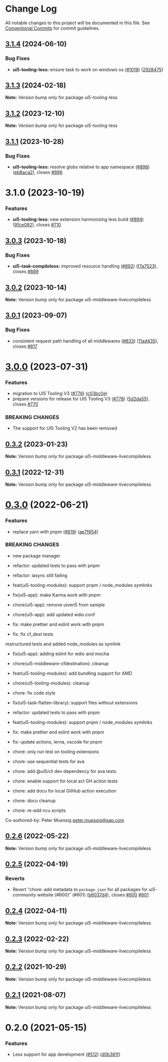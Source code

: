 # Change Log

All notable changes to this project will be documented in this file.
See [Conventional Commits](https://conventionalcommits.org) for commit guidelines.

## [3.1.4](https://github.com/ui5-community/ui5-ecosystem-showcase/compare/ui5-tooling-less@3.1.3...ui5-tooling-less@3.1.4) (2024-06-10)


### Bug Fixes

* **ui5-tooling-less:** ensure task to work on windows os ([#1019](https://github.com/ui5-community/ui5-ecosystem-showcase/issues/1019)) ([2928475](https://github.com/ui5-community/ui5-ecosystem-showcase/commit/292847557994be4abe43075bc0d828e686fe2594))





## [3.1.3](https://github.com/ui5-community/ui5-ecosystem-showcase/compare/ui5-tooling-less@3.1.2...ui5-tooling-less@3.1.3) (2024-02-18)

**Note:** Version bump only for package ui5-tooling-less





## [3.1.2](https://github.com/ui5-community/ui5-ecosystem-showcase/compare/ui5-tooling-less@3.1.1...ui5-tooling-less@3.1.2) (2023-12-10)

**Note:** Version bump only for package ui5-tooling-less





## [3.1.1](https://github.com/ui5-community/ui5-ecosystem-showcase/compare/ui5-tooling-less@3.1.0...ui5-tooling-less@3.1.1) (2023-10-28)


### Bug Fixes

* **ui5-tooling-less:** resolve globs relative to app namespace ([#898](https://github.com/ui5-community/ui5-ecosystem-showcase/issues/898)) ([eb8aca2](https://github.com/ui5-community/ui5-ecosystem-showcase/commit/eb8aca21f27412e1d4194fdbcb33b632dca9fc42)), closes [#896](https://github.com/ui5-community/ui5-ecosystem-showcase/issues/896)





# 3.1.0 (2023-10-19)


### Features

* **ui5-tooling-less:** new extension harmonizing less build ([#894](https://github.com/ui5-community/ui5-ecosystem-showcase/issues/894)) ([91ce092](https://github.com/ui5-community/ui5-ecosystem-showcase/commit/91ce0922b83716594b7989046c95fde11ac9bdd8)), closes [#710](https://github.com/ui5-community/ui5-ecosystem-showcase/issues/710)





## [3.0.3](https://github.com/ui5-community/ui5-ecosystem-showcase/compare/ui5-middleware-livecompileless@3.0.2...ui5-middleware-livecompileless@3.0.3) (2023-10-18)


### Bug Fixes

* **ui5-task-compileless:** improved resource handling ([#892](https://github.com/ui5-community/ui5-ecosystem-showcase/issues/892)) ([f7a7523](https://github.com/ui5-community/ui5-ecosystem-showcase/commit/f7a7523d4b41a131d951d2dfc4042462364a067e)), closes [#889](https://github.com/ui5-community/ui5-ecosystem-showcase/issues/889)





## [3.0.2](https://github.com/ui5-community/ui5-ecosystem-showcase/compare/ui5-middleware-livecompileless@3.0.1...ui5-middleware-livecompileless@3.0.2) (2023-10-14)

**Note:** Version bump only for package ui5-middleware-livecompileless





## [3.0.1](https://github.com/ui5-community/ui5-ecosystem-showcase/compare/ui5-middleware-livecompileless@3.0.0...ui5-middleware-livecompileless@3.0.1) (2023-09-07)


### Bug Fixes

* consistent request path handling of all middlewares ([#833](https://github.com/ui5-community/ui5-ecosystem-showcase/issues/833)) ([11ad435](https://github.com/ui5-community/ui5-ecosystem-showcase/commit/11ad4356ddb6f8503ebf46039ad898b1c4aec7c9)), closes [#817](https://github.com/ui5-community/ui5-ecosystem-showcase/issues/817)





# [3.0.0](https://github.com/ui5-community/ui5-ecosystem-showcase/compare/ui5-middleware-livecompileless@0.3.2...ui5-middleware-livecompileless@3.0.0) (2023-07-31)


### Features

* migration to UI5 Tooling V3 ([#776](https://github.com/ui5-community/ui5-ecosystem-showcase/issues/776)) ([c03bc0e](https://github.com/ui5-community/ui5-ecosystem-showcase/commit/c03bc0e8a8d0b55d38510164c885022e11b597e6))
* prepare versions for release for UI5 Tooling V3 ([#778](https://github.com/ui5-community/ui5-ecosystem-showcase/issues/778)) ([5d2da55](https://github.com/ui5-community/ui5-ecosystem-showcase/commit/5d2da55e77513e026377aca799c413560c651f56)), closes [#770](https://github.com/ui5-community/ui5-ecosystem-showcase/issues/770)


### BREAKING CHANGES

* The support for UI5 Tooling V2 has been removed





## [0.3.2](https://github.com/ui5-community/ui5-ecosystem-showcase/compare/ui5-middleware-livecompileless@0.3.1...ui5-middleware-livecompileless@0.3.2) (2023-01-23)

**Note:** Version bump only for package ui5-middleware-livecompileless

## [0.3.1](https://github.com/ui5-community/ui5-ecosystem-showcase/compare/ui5-middleware-livecompileless@0.3.0...ui5-middleware-livecompileless@0.3.1) (2022-12-31)

**Note:** Version bump only for package ui5-middleware-livecompileless

# [0.3.0](https://github.com/ui5-community/ui5-ecosystem-showcase/compare/ui5-middleware-livecompileless@0.2.6...ui5-middleware-livecompileless@0.3.0) (2022-06-21)

### Features

- replace yarn with pnpm ([#619](https://github.com/ui5-community/ui5-ecosystem-showcase/issues/619)) ([ae7f654](https://github.com/ui5-community/ui5-ecosystem-showcase/commit/ae7f6544f010d4b97c8a4db28ea89d01389b5fb5))

### BREAKING CHANGES

- new package manager

- refactor: updated tests to pass with pnpm

- refactor: iasync still failing

- feat(ui5-tooling-modules): support pnpm / node_modules symlinks

- fix(ui5-app): make Karma work with pnpm

- chore(ui5-app): remove uiveri5 from sample

- chore(ui5-app): add updated wdio.conf

- fix: make prettier and eslint work with pnpm

- fix: fix cf_dest tests

restructured tests and added node_modules as symlink

- fix(ui5-app): adding eslint for wdio and mocha

- chore(ui5-middleware-cfdestination): cleanup

- feat(ui5-tooling-modules): add bundling support for AMD

- chore(ui5-tooling-modules): cleanup

- chore: fix code style

- fix(ui5-task-flatten-library): support files without extensions

- refactor: updated tests to pass with pnpm

- feat(ui5-tooling-modules): support pnpm / node_modules symlinks

- fix: make prettier and eslint work with pnpm

- fix: update actions, lerna, vscode for pnpm

- chore: only run test on tooling extensions

- chore: use sequential tests for ava

- chore: add @ui5/cli dev dependency for ava tests

- chore: enable support for local act GH action tests

- chore: add docu for local GitHub action execution

- chore: docu cleanup

- chore: re-add ncu scripts

Co-authored-by: Peter Muessig <peter.muessig@sap.com>

## [0.2.6](https://github.com/ui5-community/ui5-ecosystem-showcase/compare/ui5-middleware-livecompileless@0.2.5...ui5-middleware-livecompileless@0.2.6) (2022-05-22)

**Note:** Version bump only for package ui5-middleware-livecompileless

## [0.2.5](https://github.com/ui5-community/ui5-ecosystem-showcase/compare/ui5-middleware-livecompileless@0.2.4...ui5-middleware-livecompileless@0.2.5) (2022-04-19)

### Reverts

- Revert "chore: add metadata to `package.json` for all packages for ui5-community website (#600)" (#601) ([b6037d4](https://github.com/ui5-community/ui5-ecosystem-showcase/commit/b6037d4d397275ad2d83e7f18415c45a878c76bf)), closes [#600](https://github.com/ui5-community/ui5-ecosystem-showcase/issues/600) [#601](https://github.com/ui5-community/ui5-ecosystem-showcase/issues/601)

## [0.2.4](https://github.com/ui5-community/ui5-ecosystem-showcase/compare/ui5-middleware-livecompileless@0.2.3...ui5-middleware-livecompileless@0.2.4) (2022-04-11)

**Note:** Version bump only for package ui5-middleware-livecompileless

## [0.2.3](https://github.com/ui5-community/ui5-ecosystem-showcase/compare/ui5-middleware-livecompileless@0.2.2...ui5-middleware-livecompileless@0.2.3) (2022-02-22)

**Note:** Version bump only for package ui5-middleware-livecompileless

## [0.2.2](https://github.com/ui5-community/ui5-ecosystem-showcase/compare/ui5-middleware-livecompileless@0.2.1...ui5-middleware-livecompileless@0.2.2) (2021-10-29)

**Note:** Version bump only for package ui5-middleware-livecompileless

## [0.2.1](https://github.com/ui5-community/ui5-ecosystem-showcase/compare/ui5-middleware-livecompileless@0.2.0...ui5-middleware-livecompileless@0.2.1) (2021-08-07)

**Note:** Version bump only for package ui5-middleware-livecompileless

# 0.2.0 (2021-05-15)

### Features

- Less support for app development ([#512](https://github.com/ui5-community/ui5-ecosystem-showcase/issues/512)) ([d0b381f](https://github.com/ui5-community/ui5-ecosystem-showcase/commit/d0b381f74213fd75942cc887adc66874982f2fbc))
